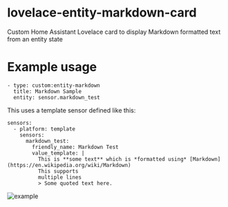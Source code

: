 # lovelace-entity-markdown-card
Custom Home Assistant Lovelace card to display Markdown formatted text from an entity state

# Example usage
```
- type: custom:entity-markdown
  title: Markdown Sample
  entity: sensor.markdown_test
```

This uses a template sensor defined like this:

```
sensors:
  - platform: template
    sensors:
      markdown_test:
        friendly_name: Markdown Test
        value_template: |
          This is **some text** which is *formatted using* [Markdown](https://en.wikipedia.org/wiki/Markdown)
          This supports
          multiple lines
          > Some quoted text here.
```

![example](https://user-images.githubusercontent.com/2099542/46614336-7f90a780-cb0d-11e8-8417-6f4f3f1e80e2.png)
